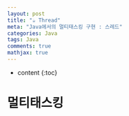 ```yaml
---
layout: post
title: "☕ Thread"
meta: "Java에서의 멀티태스킹 구현 : 스레드"
categories: Java
tags: Java
comments: true
mathjax: true
---
```




* content
{:toc}
# 멀티태스킹

